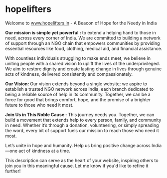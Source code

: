 # hopelifters

Welcome to www.hopelifters.in - A Beacon of Hope for the Needy in India

<b>Our mission is simple yet powerful :</b> to extend a helping hand to those in need, across every corner of India. We are committed to building a network of support through an NGO chain that empowers communities by providing essential resources like food, clothing, medical aid, and financial assistance.

With countless individuals struggling to make ends meet, we believe in uniting people with a shared vision to uplift the lives of the underprivileged. We aim to restore dignity and create lasting change in lives through genuine acts of kindness, delivered consistently and compassionately.

<b>Our Vision: </b> Our vision extends beyond a single website; we aspire to establish a trusted NGO network across India, each branch dedicated to being a reliable source of help in its community. Together, we can be a force for good that brings comfort, hope, and the promise of a brighter future to those who need it most.

<b>Join Us in This Noble Cause :</b> This journey needs you. Together, we can build a movement that extends help to every person, family, and community in need. Whether it’s through a donation, volunteering, or simply spreading the word, every bit of support fuels our mission to reach those who need it most.

Let’s unite in hope and humanity. Help us bring positive change across India—one act of kindness at a time.

This description can serve as the heart of your website, inspiring others to join you in this meaningful cause. Let me know if you'd like to refine it further!






